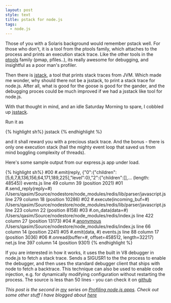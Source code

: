 ```yaml
---
layout: post
style: text
title: pstack for node.js
tags: 
  - node.js
---
```



Those of you with a Solaris background would remember pstack well. For those who don't, 
it is a tool from the ptools family, which attaches to the process and prints an execution
stack trace. Like the other tools in the [ptools](http://www.s-gms.ms.edus.si/cgi-bin/man-cgi?pstack+1) 
family (pmap, pfiles..), its really awesome for debugging, and insightful as a poor man's profiler. 

Then there is [jstack](http://docs.oracle.com/javase/1.5.0/docs/tooldocs/share/jstack.html), 
a tool that prints stack traces from JVM. Which made me wonder, why should there not be a 
jsstack, to print a stack trace for node.js. After all, what is good for the goose is good 
for the gander, and the debugging proces could be much improved if we had a jsstack like tool for node.js.

With that thought in mind, and an idle Saturday Morning to spare, I cobbled up [jsstack](https://gist.github.com/3254449).

Run it as 

{% highlight sh%}
jsstack <pid-of-node-process>
{% endhighlight %}

and it shall reward you with a precious stack trace. And the bonus - there is only one execution stack (hail the mighty
event loop that saved us from mind boggling complexity of threads).

Here's some sample output from our express.js app under load.


  
{% highlight sh%}
#00 #<RedisReplyParser>.emit(reply, {"0":{"children":[5,6,7,8,136,156,64,171,189,225],"level":0},"2":{"children":[],... (length: 48545)) events.js line 49 column 39 (position 2021)
#01 #<RedisReplyParser>.send_reply(reply=#<Buffer>) /Users/qasim/Source/nodestore/node_modules/redis/lib/parser/javascript.js line 279 column 18 (position 10286)
#02 #<RedisReplyParser>.execute(incoming_buf=#<Buffer>) /Users/qasim/Source/nodestore/node_modules/redis/lib/parser/javascript.js line 223 column 22 (position 8158)
#03 #<RedisClient>.on_data(data=#<Buffer>) /Users/qasim/Source/nodestore/node_modules/redis/index.js line 422 column 27 (position 13173)
#04 #<Socket>.[anonymous](buffer_from_socket=#<Buffer>) /Users/qasim/Source/nodestore/node_modules/redis/index.js line 66 column 14 (position 2241)
#05 #<Socket>.emit(data, #<Buffer>) events.js line 88 column 17 (position 3036)
#06 #<TCP>.onread(buffer=#<SlowBuffer>, offset=458512, length=32217) net.js line 397 column 14 (position 9301)
{% endhighlight %}

If you are interested in how it works, it uses the built in V8 debugger in node.js to fetch a 
stack trace. Sends a SIGUSR1 to the the process to enable the debugger, and then uses the standard 
debugger client that ships with node to fetch a backtrace. This technique can also be used to 
enable code injection, e.g. for dynamically modifying configuration without restarting the process. 
The source is less than 50 lines - you can check it on [github](https://gist.github.com/3254449)

*This post is the second in [my](https://plus.google.com/116590445665454270527?rel=author)
series on [Profiling node.js apps](/2012/07/15/node-profiling/). Check out some other stuff I have
blogged about [here](/)*


